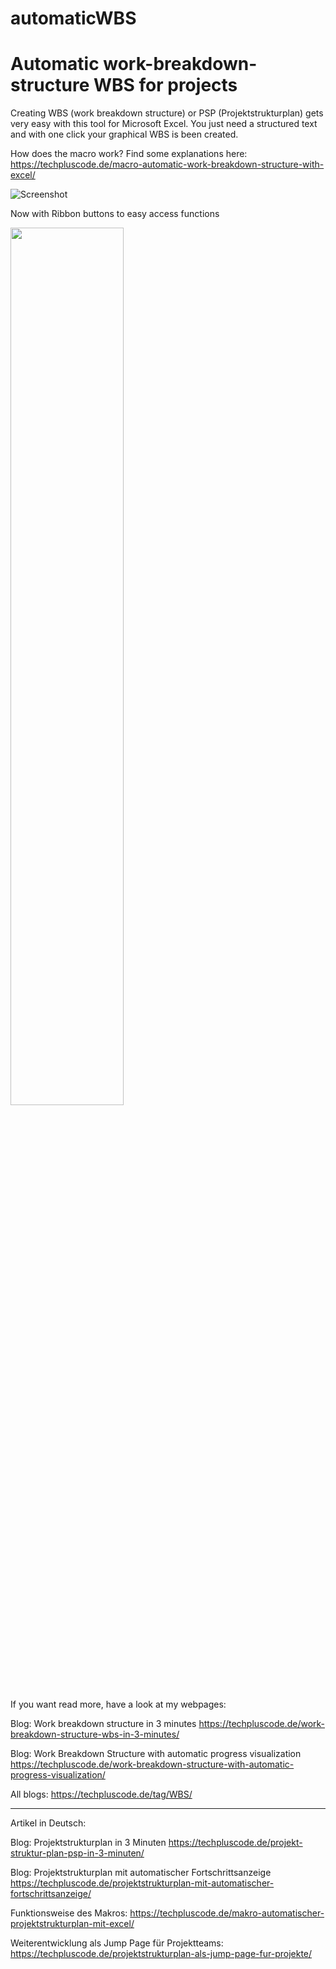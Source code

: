 # automaticWBS
Automatic work-breakdown-structure WBS for projects
===================================================

Creating WBS (work breakdown structure) or PSP (Projektstrukturplan) gets very easy with this tool for Microsoft Excel.
You just need a structured text and with one click your graphical WBS is been created.

How does the macro work? Find some explanations here:
https://techpluscode.de/macro-automatic-work-breakdown-structure-with-excel/

![Screenshot](https://i2.wp.com/techpluscode.de/wp-content/uploads/2020/01/psm_titelbild.jpg?w=1380&ssl=1)

Now with Ribbon buttons to easy access functions
<div align="left">
    <img src="https://techpluscode.de/wp-content/uploads/2021/08/wbs-macro-version-06-with-ribbon-buttons.png" width="60%"</img> 
</div>

If you want read more, have a look at my webpages:

Blog: Work breakdown structure in 3 minutes
https://techpluscode.de/work-breakdown-structure-wbs-in-3-minutes/

Blog: Work Breakdown Structure with automatic progress visualization
https://techpluscode.de/work-breakdown-structure-with-automatic-progress-visualization/

All blogs:
https://techpluscode.de/tag/WBS/

------------------------------------------------------------------------------------------------------

Artikel in Deutsch:

Blog: Projektstrukturplan in 3 Minuten
https://techpluscode.de/projekt-struktur-plan-psp-in-3-minuten/

Blog: Projektstrukturplan mit automatischer Fortschrittsanzeige
https://techpluscode.de/projektstrukturplan-mit-automatischer-fortschrittsanzeige/

Funktionsweise des Makros:
https://techpluscode.de/makro-automatischer-projektstrukturplan-mit-excel/

Weiterentwicklung als Jump Page für Projektteams:
https://techpluscode.de/projektstrukturplan-als-jump-page-fur-projekte/
